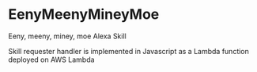 # EenyMeenyMineyMoe
Eeny, meeny, miney, moe Alexa Skill

Skill requester handler is implemented in Javascript as a Lambda function deployed on AWS Lambda
